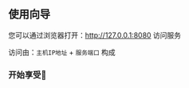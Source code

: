 ## 使用向导

您可以通过浏览器打开：http://127.0.0.1:8080 访问服务

访问由：`主机IP地址` + `服务端口` 构成

<a-image src="/images/system/setup-finish-001.png" />

<script setup>
import { ref } from 'vue'

const data = ref([{
      label: '默认用户名',
      value: 'ammds',
    }, {
      label: '默认密码',
      value: 'ammds',
    }])
</script>

### 开始享受🥳

<a-descriptions style="margin-top: 20px" :data="data" size="medium" :column="1"/>